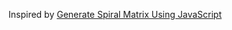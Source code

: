 Inspired by [Generate Spiral Matrix Using JavaScript](http://blog.sodhanalibrary.com/2015/06/generate-spiral-matrix-using-javascript.html#.VlnZlHyrQ8q)
